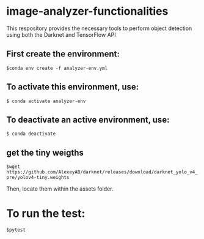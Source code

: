 # image-analyzer-functionalities

This respository provides the necessary tools to perform object detection using both the Darknet and TensorFlow API

## First create the environment:

`$conda env create -f analyzer-env.yml `

## To activate this environment, use:

`$ conda activate analyzer-env`

## To deactivate an active environment, use:

 `$ conda deactivate`

 ## get the tiny weigths

`$wget https://github.com/AlexeyAB/darknet/releases/download/darknet_yolo_v4_pre/yolov4-tiny.weights`

Then, locate them within the assets folder.

# To run the test:

`$pytest`